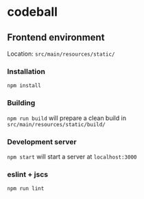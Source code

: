 # codeball
## Frontend environment
Location: `src/main/resources/static/`
### Installation
`npm install`
### Building
`npm run build` will prepare a clean build in `src/main/resources/static/build/`
### Development server
`npm start` will start a server at `localhost:3000`
### eslint + jscs
`npm run lint`
